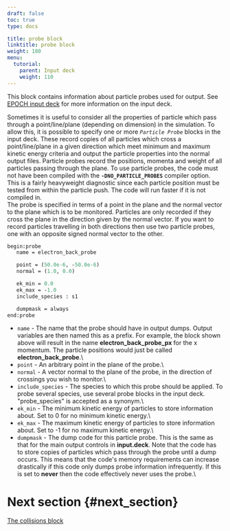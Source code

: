 ```yaml
---
draft: false
toc: true
type: docs

title: probe block
linktitle: probe block
weight: 180
menu:
  tutorial:
    parent: Input deck
    weight: 110
---
```


This block contains information about particle probes used for output.
See [EPOCH input deck][Input_deck] for more information
on the input deck.

Sometimes it is useful to consider all the properties of particle which
pass through a point/line/plane (depending on dimension) in the
simulation. To allow this, it is possible to specify one or more
*`Particle Probe`* blocks in the input deck. These record
copies of all particles which cross a point/line/plane in a given
direction which meet minimum and maximum kinetic energy criteria and
output the particle properties into the normal output files. Particle
probes record the positions, momenta and weight of all particles passing
through the plane. To use particle probes, the code must not have been
compiled with the **`-DNO_PARTICLE_PROBES`** compiler option. This is a
fairly heavyweight diagnostic since each particle position must be
tested from within the particle push. The code will run faster if it is
not compiled in.\
The probe is specified in terms of a point in the plane and the normal
vector to the plane which is to be monitored. Particles are only
recorded if they cross the plane in the direction given by the normal
vector. If you want to record particles travelling in both directions
then use two particle probes, one with an opposite signed normal vector
to the other.

```perl
begin:probe
   name = electron_back_probe

   point = (50.0e-6, -50.0e-6)
   normal = (1.0, 0.0)

   ek_min = 0.0
   ek_max = -1.0
   include_species : s1

   dumpmask = always
end:probe
```

-   `name` - The name that the probe should have in output
    dumps. Output variables are then named this as a prefix. For
    example, the block shown above will result in the name
    **electron_back_probe_px** for the x momentum. The particle
    positions would just be called **electron_back_probe**.\
-   `point` - An arbitrary point in the plane of the probe.\
-   `normal` - A vector normal to the plane of the probe, in
    the direction of crossings you wish to monitor.\
-   `include_species` - The species to which this probe
    should be applied. To probe several species, use several probe
    blocks in the input deck. "probe_species" is accepted as a
    synonym.\
-   `ek_min` - The minimum kinetic energy of particles to
    store information about. Set to 0 for no minimum kinetic energy.\
-   `ek_max` - The maximum kinetic energy of particles to
    store information about. Set to -1 for no maximum kinetic energy.\
-   `dumpmask` - The dump code for this particle probe. This
    is the same as that for the main output controls in **input.deck**.
    Note that the code has to store copies of particles which pass
    through the probe until a dump occurs. This means that the code's
    memory requirements can increase drastically if this code only dumps
    probe information infrequently. If this is set to **never** then the
    code effectively never uses the probe.\

# Next section {#next_section}

[The collisions block][Input_deck_collisions]


<!-- ########################  Cross references  ######################## -->


[Acknowledging_EPOCH]: /tutorial/acknowledging_epoch
[Basic_examples]: /tutorial/basic_examples
[Basic_examples__focussing_a_gaussian_beam]: /tutorial/basic_examples/#focussing_a_gaussian_beam
[Binary_files]: /tutorial/binary_files
[Calculable_particle_properties]: /tutorial/calculable_particle_properties
[Compiler_Flags]: /tutorial/compiler_flags
[Compiling]: /tutorial/compiling
[FAQ]: /tutorial/faq
[FAQ__how_do_i_obtain_the_code]: /tutorial/faq/#how_do_i_obtain_the_code
[Input_deck]: /tutorial/input_deck
[Input_deck_adf]: /tutorial/input_deck_adf
[Input_deck_boundaries]: /tutorial/input_deck_boundaries
[Input_deck_boundaries__cpml_boundary_conditions]: /tutorial/input_deck_boundaries/#cpml_boundary_conditions
[Input_deck_boundaries__thermal_boundary_conditions]: /tutorial/input_deck_boundaries/#thermal_boundary_conditions
[Input_deck_collisions]: /tutorial/input_deck_collisions
[Input_deck_constant]: /tutorial/input_deck_constant
[Input_deck_control]: /tutorial/input_deck_control
[Input_deck_control__basics]: /tutorial/input_deck_control/#basics
[Input_deck_control__maxwell_solvers]: /tutorial/input_deck_control/#maxwell_solvers
[Input_deck_control__requesting_output_dumps_at_run_time]: /tutorial/input_deck_control/#requesting_output_dumps_at_run_time
[Input_deck_control__stencil_block]: /tutorial/input_deck_control/#stencil_block
[Input_deck_control__strided_current_filtering]: /tutorial/input_deck_control/#strided_current_filtering
[Input_deck_dist_fn]: /tutorial/input_deck_dist_fn
[Input_deck_fields]: /tutorial/input_deck_fields
[Input_deck_injector]: /tutorial/input_deck_injector
[Input_deck_injector__keys]: /tutorial/input_deck_injector/#keys
[Input_deck_laser]: /tutorial/input_deck_laser
[Input_deck_operator]: /tutorial/input_deck_operator
[Input_deck_output__directives]: /tutorial/input_deck_output/#directives
[Input_deck_output_block]: /tutorial/input_deck_output_block
[Input_deck_output_block__derived_variables]: /tutorial/input_deck_output_block/#derived_variables
[Input_deck_output_block__directives]: /tutorial/input_deck_output_block/#directives
[Input_deck_output_block__dumpmask]: /tutorial/input_deck_output_block/#dumpmask
[Input_deck_output_block__multiple_output_blocks]: /tutorial/input_deck_output_block/#multiple_output_blocks
[Input_deck_output_block__particle_variables]: /tutorial/input_deck_output_block/#particle_variables
[Input_deck_output_block__single-precision_output]: /tutorial/input_deck_output_block/#single-precision_output
[Input_deck_output_global]: /tutorial/input_deck_output_global
[Input_deck_particle_file]: /tutorial/input_deck_particle_file
[Input_deck_probe]: /tutorial/input_deck_probe
[Input_deck_qed]: /tutorial/input_deck_qed
[Input_deck_species]: /tutorial/input_deck_species
[Input_deck_species__arbitrary_distribution_functions]: /tutorial/input_deck_species/#arbitrary_distribution_functions
[Input_deck_species__ionisation]: /tutorial/input_deck_species/#ionisation
[Input_deck_species__maxwell_juttner_distributions]: /tutorial/input_deck_species/#maxwell_juttner_distributions
[Input_deck_species__particle_migration_between_species]: /tutorial/input_deck_species/#particle_migration_between_species
[Input_deck_species__species_boundary_conditions]: /tutorial/input_deck_species/#species_boundary_conditions
[Input_deck_subset]: /tutorial/input_deck_subset
[Input_deck_window]: /tutorial/input_deck_window
[Landing]: /tutorial/landing
[Landing_Page]: /tutorial/landing_page
[Libraries]: /tutorial/libraries
[Links]: /tutorial/links
[Maths_parser__functions]: /tutorial/maths_parser/#functions
[Non-thermal_initial_conditions]: /tutorial/non-thermal_initial_conditions
[Previous_versions]: /tutorial/previous_versions
[Python]: /tutorial/python
[Running]: /tutorial/running
[SDF_Landing_Page]: /tutorial/sdf_landing_page
[Structure]: /tutorial/structure
[Using_EPOCH_in_practice]: /tutorial/using_epoch_in_practice
[Using_EPOCH_in_practice__manually_overriding_particle_parameters_set_by_the_autoloader]: /tutorial/using_epoch_in_practice/#manually_overriding_particle_parameters_set_by_the_autoloader
[Using_EPOCH_in_practice__parameterising_input_decks]: /tutorial/using_epoch_in_practice/#parameterising_input_decks
[Using_delta_f]: /tutorial/using_delta_f
[Visualising_SDF_files_with_IDL_or_GDL]: /tutorial/visualising_sdf_files_with_idl_or_gdl
[Visualising_SDF_files_with_LLNL_VisIt]: /tutorial/visualising_sdf_files_with_llnl_visit
[Workshop_examples]: /tutorial/workshop_examples
[Workshop_examples__a_2d_laser]: /tutorial/workshop_examples/#a_2d_laser
[Workshop_examples__a_basic_em-field_simulation]: /tutorial/workshop_examples/#a_basic_em-field_simulation
[Workshop_examples__getting_the_example_decks_for_this_workshop]: /tutorial/workshop_examples/#getting_the_example_decks_for_this_workshop
[Workshop_examples__specifying_particle_species]: /tutorial/workshop_examples/#specifying_particle_species
[Workshop_examples_continued]: /tutorial/workshop_examples_continued
